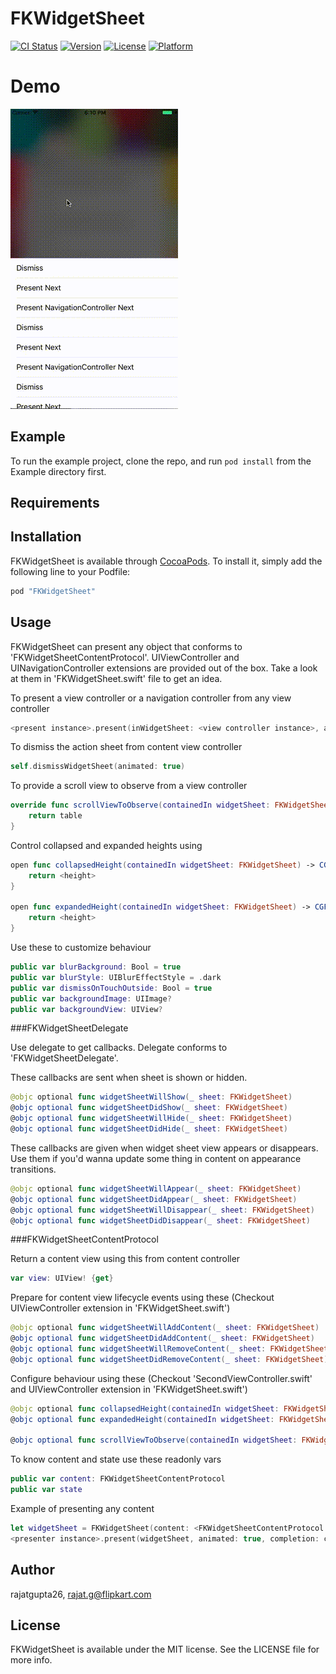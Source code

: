 # FKWidgetSheet

[![CI Status](http://img.shields.io/travis/rajatgupta26/FKWidgetSheet.svg?style=flat)](https://travis-ci.org/rajatgupta26/FKWidgetSheet)
[![Version](https://img.shields.io/cocoapods/v/FKWidgetSheet.svg?style=flat)](http://cocoapods.org/pods/FKWidgetSheet)
[![License](https://img.shields.io/cocoapods/l/FKWidgetSheet.svg?style=flat)](http://cocoapods.org/pods/FKWidgetSheet)
[![Platform](https://img.shields.io/cocoapods/p/FKWidgetSheet.svg?style=flat)](http://cocoapods.org/pods/FKWidgetSheet)

# Demo
![Demo](/Example/Demo/WidgetSheetDemo.gif?raw=true)

## Example

To run the example project, clone the repo, and run `pod install` from the Example directory first.

## Requirements

## Installation

FKWidgetSheet is available through [CocoaPods](http://cocoapods.org). To install
it, simply add the following line to your Podfile:

```ruby
pod "FKWidgetSheet"
```

## Usage

FKWidgetSheet can present any object that conforms to 'FKWidgetSheetContentProtocol'.
UIViewController and UINavigationController extensions are provided out of the box.
Take a look at them in 'FKWidgetSheet.swift' file to get an idea.


To present a view controller or a navigation controller from any view controller

```swift
<present instance>.present(inWidgetSheet: <view controller instance>, animated: true)
```

To dismiss the action sheet from content view controller

```swift
self.dismissWidgetSheet(animated: true)
```

To provide a scroll view to observe from a view controller

```swift
override func scrollViewToObserve(containedIn widgetSheet: FKWidgetSheet) -> UIScrollView? {
    return table
}
```

Control collapsed and expanded heights using

```swift
open func collapsedHeight(containedIn widgetSheet: FKWidgetSheet) -> CGFloat {
    return <height>
}

open func expandedHeight(containedIn widgetSheet: FKWidgetSheet) -> CGFloat {
    return <height>
}
```

Use these to customize behaviour

```swift
public var blurBackground: Bool = true
public var blurStyle: UIBlurEffectStyle = .dark
public var dismissOnTouchOutside: Bool = true
public var backgroundImage: UIImage? 
public var backgroundView: UIView? 
```

###FKWidgetSheetDelegate

Use delegate to get callbacks. Delegate conforms to 'FKWidgetSheetDelegate'.

These callbacks are sent when sheet is shown or hidden.

```swift
@objc optional func widgetSheetWillShow(_ sheet: FKWidgetSheet)
@objc optional func widgetSheetDidShow(_ sheet: FKWidgetSheet)
@objc optional func widgetSheetWillHide(_ sheet: FKWidgetSheet)
@objc optional func widgetSheetDidHide(_ sheet: FKWidgetSheet)
```

These callbacks are given when widget sheet view appears or disappears.
Use them if you'd wanna update some thing in content on appearance transitions.

```swift
@objc optional func widgetSheetWillAppear(_ sheet: FKWidgetSheet)
@objc optional func widgetSheetDidAppear(_ sheet: FKWidgetSheet)
@objc optional func widgetSheetWillDisappear(_ sheet: FKWidgetSheet)
@objc optional func widgetSheetDidDisappear(_ sheet: FKWidgetSheet)
```
###FKWidgetSheetContentProtocol

Return a content view using this from content controller

```swift
var view: UIView! {get}
```

Prepare for content view lifecycle events using these (Checkout UIViewController extension in 'FKWidgetSheet.swift')

```swift
@objc optional func widgetSheetWillAddContent(_ sheet: FKWidgetSheet)
@objc optional func widgetSheetDidAddContent(_ sheet: FKWidgetSheet)
@objc optional func widgetSheetWillRemoveContent(_ sheet: FKWidgetSheet)
@objc optional func widgetSheetDidRemoveContent(_ sheet: FKWidgetSheet)
```

Configure behaviour using these (Checkout 'SecondViewController.swift' and UIViewController extension in 'FKWidgetSheet.swift')

```swift
@objc optional func collapsedHeight(containedIn widgetSheet: FKWidgetSheet) -> CGFloat
@objc optional func expandedHeight(containedIn widgetSheet: FKWidgetSheet) -> CGFloat

@objc optional func scrollViewToObserve(containedIn widgetSheet: FKWidgetSheet) -> UIScrollView?
```

To know content and state use these readonly vars
```swift
public var content: FKWidgetSheetContentProtocol
public var state
```

Example of presenting any content

```swift
let widgetSheet = FKWidgetSheet(content: <FKWidgetSheetContentProtocol instance>)
<presenter instance>.present(widgetSheet, animated: true, completion: completion)
```



## Author

rajatgupta26, rajat.g@flipkart.com

## License

FKWidgetSheet is available under the MIT license. See the LICENSE file for more info.
